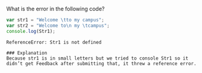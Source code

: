 What is the error in the following code?

```javascript
var str1 = "Welcome \tto my campus";
var str2 = "Welcome to\n my \tcampus";
console.log(Str1);
```

```solution
ReferenceError: Str1 is not defined

### Explanation
Because str1 is in small letters but we tried to console Str1 so it didn’t get Feedback after submitting that, it threw a reference error.
```